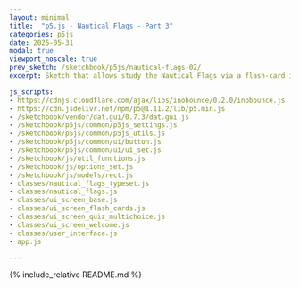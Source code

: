 ```yaml
---
layout: minimal
title:  "p5.js - Nautical Flags - Part 3"
categories: p5js
date: 2025-05-31
modal: true
viewport_noscale: true
prev_sketch: /sketchbook/p5js/nautical-flags-02/
excerpt: Sketch that allows study the Nautical Flags via a flash-card interface.

js_scripts:
- https://cdnjs.cloudflare.com/ajax/libs/inobounce/0.2.0/inobounce.js
- https://cdn.jsdelivr.net/npm/p5@1.11.2/lib/p5.min.js
- /sketchbook/vendor/dat.gui/0.7.3/dat.gui.js
- /sketchbook/p5js/common/p5js_settings.js
- /sketchbook/p5js/common/p5js_utils.js
- /sketchbook/p5js/common/ui/button.js
- /sketchbook/p5js/common/ui/ui_set.js
- /sketchbook/js/util_functions.js
- /sketchbook/js/options_set.js
- /sketchbook/js/models/rect.js
- classes/nautical_flags_typeset.js
- classes/nautical_flags.js
- classes/ui_screen_base.js
- classes/ui_screen_flash_cards.js
- classes/ui_screen_quiz_multichoice.js
- classes/ui_screen_welcome.js
- classes/user_interface.js
- app.js

---
```


{% include_relative README.md %}
